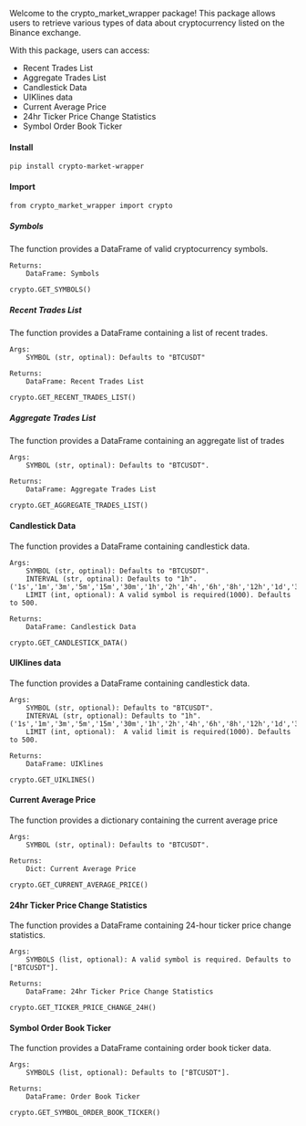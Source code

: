 Welcome to the crypto_market_wrapper package! This package allows users to retrieve various types of data about cryptocurrency listed on the Binance exchange. 

With this package, users can access:

- Recent Trades List
- Aggregate Trades List
- Candlestick Data
- UIKlines data
- Current Average Price
- 24hr Ticker Price Change Statistics
- Symbol Order Book Ticker

#### Install

```
pip install crypto-market-wrapper
```


#### Import

```
from crypto_market_wrapper import crypto
```

##### Symbols

The function provides a DataFrame of valid cryptocurrency symbols.

    Returns:
        DataFrame: Symbols

```
crypto.GET_SYMBOLS()
```

##### Recent Trades List

The function provides a DataFrame containing a list of recent trades.

    Args:
        SYMBOL (str, optinal): Defaults to "BTCUSDT"

    Returns:
        DataFrame: Recent Trades List

```
crypto.GET_RECENT_TRADES_LIST()
```

##### Aggregate Trades List

The function provides a DataFrame containing an aggregate list of trades

    Args:
        SYMBOL (str, optinal): Defaults to "BTCUSDT".

    Returns:
        DataFrame: Aggregate Trades List

```
crypto.GET_AGGREGATE_TRADES_LIST()
```

#### Candlestick Data

 The function provides a DataFrame containing candlestick data.

    Args:
        SYMBOL (str, optinal): Defaults to "BTCUSDT".
        INTERVAL (str, optinal): Defaults to "1h".('1s','1m','3m','5m','15m','30m','1h','2h','4h','6h','8h','12h','1d','3d','1w','1M')
        LIMIT (int, optional): A valid symbol is required(1000). Defaults to 500.

    Returns:
        DataFrame: Candlestick Data
    
```
crypto.GET_CANDLESTICK_DATA()
```

#### UIKlines data

The function provides a DataFrame containing candlestick data.

    Args:
        SYMBOL (str, optional): Defaults to "BTCUSDT".
        INTERVAL (str, optional): Defaults to "1h".('1s','1m','3m','5m','15m','30m','1h','2h','4h','6h','8h','12h','1d','3d','1w','1M')
        LIMIT (int, optional):  A valid limit is required(1000). Defaults to 500.

    Returns:
        DataFrame: UIKlines

```
crypto.GET_UIKLINES()
```


#### Current Average Price

The function provides a dictionary containing the current average price

    Args:
        SYMBOL (str, optinal): Defaults to "BTCUSDT".

    Returns:
        Dict: Current Average Price

```
crypto.GET_CURRENT_AVERAGE_PRICE()
```

#### 24hr Ticker Price Change Statistics

The function provides a DataFrame containing 24-hour ticker price change statistics.

    Args:
        SYMBOLS (list, optional): A valid symbol is required. Defaults to ["BTCUSDT"].

    Returns:
        DataFrame: 24hr Ticker Price Change Statistics

```
crypto.GET_TICKER_PRICE_CHANGE_24H()
```


#### Symbol Order Book Ticker

The function provides a DataFrame containing order book ticker data.

    Args:
        SYMBOLS (list, optional): Defaults to ["BTCUSDT"].

    Returns:
        DataFrame: Order Book Ticker

```
crypto.GET_SYMBOL_ORDER_BOOK_TICKER()
```

